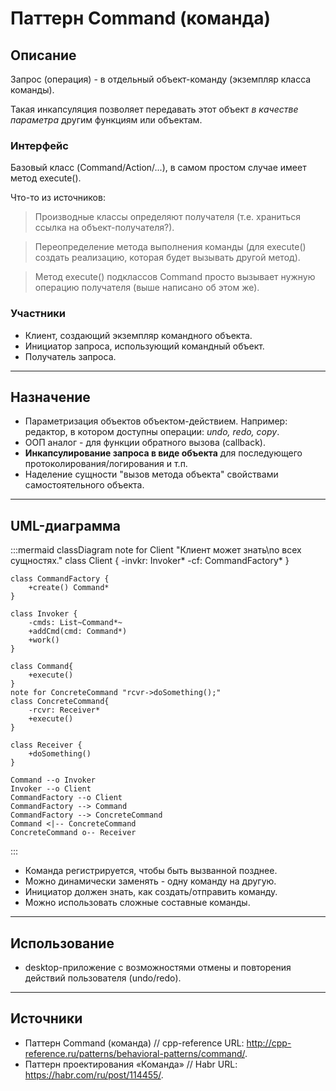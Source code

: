 # Паттерн Command (команда) #

## **Описание** ##

Запрос (операция) - в отдельный объект-команду (экземпляр класса команды).

Такая инкапсуляция позволяет передавать этот объект *в качестве параметра* другим функциям или объектам.

### **Интерфейс** ###

Базовый класс (Command/Action/...), в самом простом случае имеет метод execute().

Что-то из источников:
> Производные классы определяют получателя (т.е. храниться ссылка на объект-получателя?).

> Переопределение метода выполнения команды (для execute() создать реализацию, которая будет вызывать другой метод).

> Метод execute() подклассов Command просто вызывает нужную операцию получателя (выше написано об этом же).

### **Участники** ###

- Клиент, создающий экземпляр командного объекта.
- Инициатор запроса, использующий командный объект.
- Получатель запроса.

---

## **Назначение** ##

- Параметризация объектов объектом-действием. Например: редактор, в котором доступны операции: *undo, redo, copy*.
- ООП аналог - для функции обратного вызова (callback).
- **Инкапсулирование запроса в виде объекта** для последующего протоколирования/логирования и т.п.
- Наделение сущности "вызов метода объекта" свойствами самостоятельного объекта.

---

## **UML-диаграмма** ##

:::mermaid
classDiagram
    note for Client "Клиент может знать\nо всех сущностях."
    class Client {
        -invkr: Invoker*
        -cf: CommandFactory*
    }

    class CommandFactory {
        +create() Command*
    }
    
    class Invoker {
        -cmds: List~Command*~
        +addCmd(cmd: Command*)
        +work()
    }

    class Command{
        +execute()
    }
    note for ConcreteCommand "rcvr->doSomething();"
    class ConcreteCommand{
        -rcvr: Receiver*
        +execute()
    }

    class Receiver {
        +doSomething()
    }

    Command --o Invoker
    Invoker --o Client
    CommandFactory --o Client
    CommandFactory --> Command
    CommandFactory --> ConcreteCommand
    Command <|-- ConcreteCommand
    ConcreteCommand o-- Receiver
:::

- Команда регистрируется, чтобы быть вызванной позднее.
- Можно динамически заменять - одну команду на другую.
- Инициатор должен знать, как создать/отправить команду.
- Можно использовать сложные составные команды.

---

## **Использование** ##
- desktop-приложение c возможностями отмены и повторения действий пользователя (undo/redo).

---

## **Источники** ##

- Паттерн Command (команда) // cpp-reference URL: <http://cpp-reference.ru/patterns/behavioral-patterns/command/>.
- Паттерн проектирования «Команда» // Habr URL: <https://habr.com/ru/post/114455/>.


